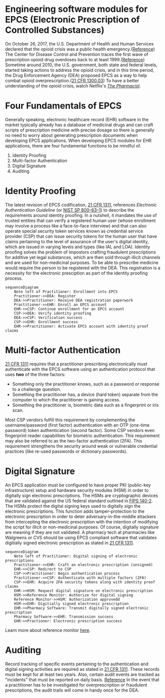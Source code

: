 # Engineering software modules for EPCS (Electronic Prescription of Controlled Substances)

On October 26, 2017, the U.S. Department of Health and Human Services declared that the opioid crisis was a public health emergency.([Reference](https://aspr.hhs.gov/legal/PHE/Pages/opioids.aspx))  The Center for Disease Control and Prevention traces the first wave of prescription opioid drug overdoses back to at least 1999.([Reference](https://www.cdc.gov/opioids/basics/epidemic.html))  Sometime around 2010, the U.S. government, both state and federal levels, started taking actions to address the opioid crisis, and in this time period, the Drug Enforcement Agency (DEA) proposed EPCS as a way to help combat opioid overprescription.([21 CFR 1300.03](https://www.ecfr.gov/current/title-21/chapter-II/part-1300/section-1300.03))  To have a better understanding of the opioid crisis, watch Netflix's *[The Pharmacist](https://www.netflix.com/title/81002576)*.

# Four Fundamentals of EPCS

Generally speaking, electronic healthcare record (EHR) software in the market typically already has a database of medicinal drugs and can craft scripts of prescription medicine with precise dosage so there is generally no need to worry about generating prescription documents when developing EPCS applications.  When developing EPCS modules for EHR applications, there are four fundamental functions to be mindful of.

1.  Identity Proofing
1.  Multi-factor Authentication
1.  Digital Signature
1.  Auditing

# Identity Proofing

The latest revision of EPCS codification, [21 CFR 1311](https://www.ecfr.gov/current/title-21/chapter-II/part-1311), references *Electronic Authentication Guideline* (or [NIST SP 800–63–1](https://nvlpubs.nist.gov/nistpubs/Legacy/SP/nistspecialpublication800-63-1.pdf)) to describe the requirements around identity proofing.  In a nutshell, it mandates the use of trusted entities that can verify a registered human user (whose enrollment may involve a process like a face-to-face interview) and that can also operate special security token services known as credential service provider (CSP) that can issue security tokens for the human user that have claims pertaining to the level of assurance of the user's digital identity, which are issued in varying levels and types (like IAL and LOA).  Identity proofing solves the problem of impostors crafting fraudulent prescriptions for additive yet legal substances, which are then sold through illicit channels and are used for non-medicinal purposes.  To be able to prescribe medicine would require the person to be registered with the DEA.  This registration is a necessity for the electronic presciption as part of the identity proofing process.

```mermaid
sequenceDiagram
    Note left of Practitioner: Enrollment into EPCS
    Practitioner->>DEA: Register
    DEA->>Practitioner: Receive DEA registration paperwork
    Practitioner->>EHR: Enroll an EPCS account
    EHR->>CSP: Continue enrollment for an EPCS account
    CSP->>DEA: Verify identity proofing
    DEA->>CSP: Verification success
    CSP->>EHR: Enrollment success
    EHR->>Practitioner: Activate EPCS account with identity proof claims
```

# Multi-factor Authentication

[21 CFR 1311](https://www.ecfr.gov/current/title-21/chapter-II/part-1311) requires that a practitioner prescribing electronically must authenticate with the EPCS software using an authentication protocol that uses **two** of the three factors:

-  Something only the practitioner knows, such as a password or response to a challenge question.
-  Something the practitioner has, a device (hard token) separate from the computer to which the practitioner is gaining access.
-  Something the practitioner is, biometric data such as a fingerprint or iris scan.

Most CSP vendors fulfill this requirement by complementing the username/password (first factor) authentication with an OTP (one-time password) token authentication (second factor).  Some CSP vendors even fingerprint reader capabilities for biometric authentication.  This requirement may also be referred to as the two-factor authentication (2FA).  This requirement strengthens the security around weak or vulnerable credential practices (like re-used passwords or dictionary passwords).

# Digital Signature

An EPCS application must be configured to have proper PKI (public-key infrastructure) setup and hardware security modules (HSM) in order to digitally sign electronic prescriptions.  The HSMs are cryptographic devices that are validated against the US federal standard outlined in [FIPS 140-2](https://nvlpubs.nist.gov/nistpubs/FIPS/NIST.FIPS.140-2.pdf).  The HSMs protect the digital signing keys used to digitally sign the electronic prescriptions.  This function adds tamper-protection to the electronic prescription in order to deter adversary-in-the-middle attackers from intercepting the electronic prescription with the intention of modifying the script for illicit or non-medicinal purposes.  Of course, digitally signature are meaning if they are not validated.  A pharmacy tech at pharmacies like Walgreens or CVS should be using EPCS compliant software that validates digitially signed electronic prescription as stated in [21 CFR 1311](https://www.ecfr.gov/current/title-21/chapter-II/part-1311).


```mermaid
sequenceDiagram
    Note left of Practitioner: Digital signing of electronic prescriptions
    Practitioner->>EHR: Craft an electronic prescription (unsigned)
    EHR->>CSP: Redirect to CSP
    CSP->>Practitioner: Begin authentication process
    Practitioner->>CSP: Authenticate with multiple factors (2FA)
    CSP->>EHR: Acquire 2FA security tokens along with identity proof claims
    EHR->>HSM: Request digital signature on electronic prescription
    HSM->>Reference Monitor: Authorize for digital signing
    Reference Monitor->>HSM: Authorization approvedd
    HSM->>EHR: Digitially signed electronic prescription
    EHR->>Pharmacy Software: Transmit digitally signed electronic prescription
    Pharmacy Software->>EHR: Transmission success
    EHR->>Practioner: Electronic prescription success
```

Learn more about reference monitor [here](https://csrc.nist.gov/glossary/term/reference_monitor).

# Auditing

Record tracking of specific events pertaining to the authentication and digital signing activities are required as stated in [21 CFR 1311](https://www.ecfr.gov/current/title-21/chapter-II/part-1311).  These records must be kept for at least two years.  Also, certain audit events are tracked as "incidents" that must be reported on daily basis. [Reference](https://www.ecfr.gov/current/title-21/part-1311#p-1311.215(b))  In the event that a practitioner has to be investigated for overprescription or fraudulent prescriptions, the audit trails will come in handy once for the DEA.
